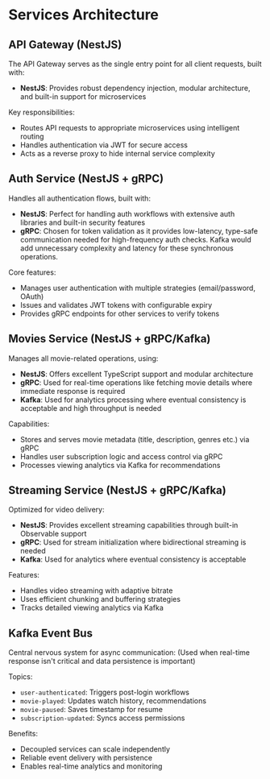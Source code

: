 # Services Architecture

## API Gateway (NestJS)

The API Gateway serves as the single entry point for all client requests, built with:

- **NestJS**: Provides robust dependency injection, modular architecture, and built-in support for microservices

Key responsibilities:

- Routes API requests to appropriate microservices using intelligent routing
- Handles authentication via JWT for secure access
- Acts as a reverse proxy to hide internal service complexity

## Auth Service (NestJS + gRPC)

Handles all authentication flows, built with:

- **NestJS**: Perfect for handling auth workflows with extensive auth libraries and built-in security features
- **gRPC**: Chosen for token validation as it provides low-latency, type-safe communication needed for high-frequency auth checks. Kafka would add unnecessary complexity and latency for these synchronous operations.

Core features:

- Manages user authentication with multiple strategies (email/password, OAuth)
- Issues and validates JWT tokens with configurable expiry
- Provides gRPC endpoints for other services to verify tokens

## Movies Service (NestJS + gRPC/Kafka)

Manages all movie-related operations, using:

- **NestJS**: Offers excellent TypeScript support and modular architecture
- **gRPC**: Used for real-time operations like fetching movie details where immediate response is required
- **Kafka**: Used for analytics processing where eventual consistency is acceptable and high throughput is needed

Capabilities:

- Stores and serves movie metadata (title, description, genres etc.) via gRPC
- Handles user subscription logic and access control via gRPC
- Processes viewing analytics via Kafka for recommendations

## Streaming Service (NestJS + gRPC/Kafka)

Optimized for video delivery:

- **NestJS**: Provides excellent streaming capabilities through built-in Observable support
- **gRPC**: Used for stream initialization where bidirectional streaming is needed
- **Kafka**: Used for analytics where eventual consistency is acceptable

Features:

- Handles video streaming with adaptive bitrate
- Uses efficient chunking and buffering strategies
- Tracks detailed viewing analytics via Kafka

## Kafka Event Bus

Central nervous system for async communication:
(Used when real-time response isn't critical and data persistence is important)

Topics:

- `user-authenticated`: Triggers post-login workflows
- `movie-played`: Updates watch history, recommendations
- `movie-paused`: Saves timestamp for resume
- `subscription-updated`: Syncs access permissions

Benefits:

- Decoupled services can scale independently
- Reliable event delivery with persistence
- Enables real-time analytics and monitoring
